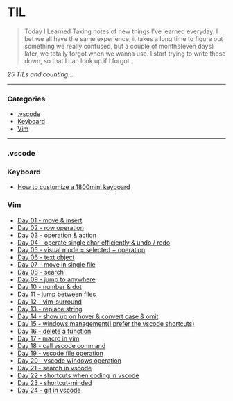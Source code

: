 # TIL
> Today I Learned
Taking notes of new things I've learned everyday. I bet we all have the same experience, it takes a long time to figure out something we really confused, but a couple of months(even days) later, we totally forgot when we wanna use. I start trying to write these down, so that I can look up if I forgot. 

_25 TILs and counting..._

---
### Categories
* [.vscode](#.vscode)
* [Keyboard](#keyboard)
* [Vim](#vim)

---
### .vscode


### Keyboard

- [How to customize a 1800mini keyboard](keyboard/1800mini.md)

### Vim

- [Day 01 - move & insert](vim/move&insert.md)
- [Day 02 - row operation](vim/row-operation.md)
- [Day 03 - operation & action](vim/operation&action.md)
- [Day 04 - operate single char efficiently & undo / redo](vim/undo&redo.md)
- [Day 05 - visual mode = selected + operation](vim/visual-mode.md)
- [Day 06 - text object](vim/text-object.md)
- [Day 07 - move in single file](vim/move-in-single-file.md)
- [Day 08 - search](vim/search.md)
- [Day 09 - jump to anywhere](vim/jump-to-anywhere.md)
- [Day 10 - number & dot](vim/number&dot.md)
- [Day 11 - jump between files](vim/jump-between-files.md)
- [Day 12 - vim-surround](vim/vim-surround.md)
- [Day 13 - replace string](vim/replace-string.md)
- [Day 14 - show up on hover & convert case & omit](vim/convert-case&omit.md)
- [Day 15 - windows management(I prefer the vscode shortcuts)](vim/window-management.md)
- [Day 16 - delete a function](vim/delete-function.md)
- [Day 17 - macro in vim](vim/macro.md)
- [Day 18 - call vscode command](vim/call-vscode-command.md)
- [Day 19 - vscode file operation](vim/vscode-file-operation.md)
- [Day 20 - vscode windows operation](vim/vscode-windows-operation.md)
- [Day 21 - search in vscode](vim/vscode-search.md)
- [Day 22 - shortcuts when coding in vscode](vim/vscode-coding.md)
- [Day 23 - shortcut-minded](vim/shortcut-minded.md)
- [Day 24 - git in vscode](vim/vscode-git.md)

